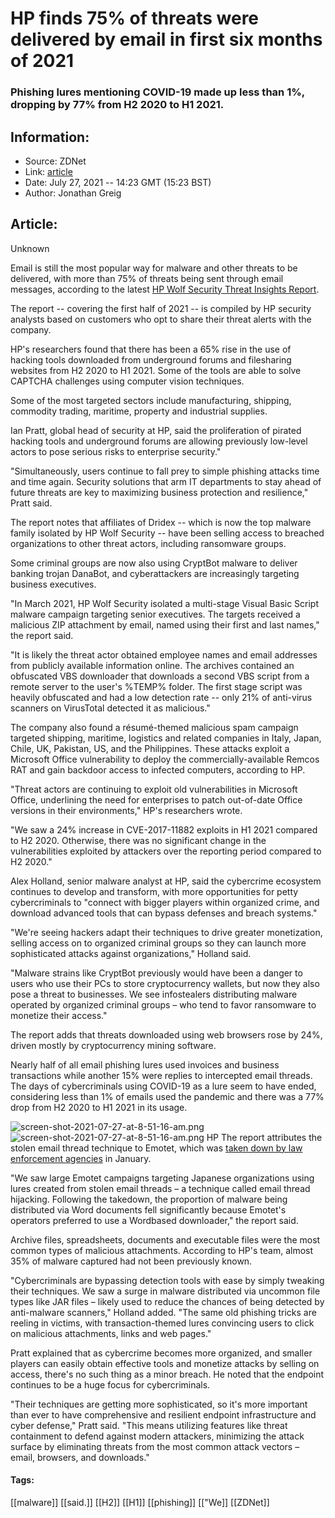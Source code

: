 # HP finds 75% of threats were delivered by email in first six months of 2021
### Phishing lures mentioning COVID-19 made up less than 1%, dropping by 77% from H2 2020 to H1 2021.

## Information:
+ Source: ZDNet
+ Link: [article](https://www.zdnet.com/article/hp-finds-75-of-threats-were-delivered-by-email-in-first-six-months-of-2021/)
+ Date: July 27, 2021 -- 14:23 GMT (15:23 BST)
+ Author: Jonathan Greig


## Article:
Unknown

Email is still the most popular way for malware and other threats to be delivered, with more than 75% of threats being sent through email messages, according to the latest [HP Wolf Security Threat Insights Report](https://threatresearch.ext.hp.com/wp-content/uploads/2021/07/HP_Wolf_Security_Threat_Insights_Report_H1_2021.pdf). 

The report -- covering the first half of 2021 -- is compiled by HP security analysts based on customers who opt to share their threat alerts with the company. 

HP's researchers found that there has been a 65% rise in the use of hacking tools downloaded from underground forums and filesharing websites from H2 2020 to H1 2021. Some of the tools are able to solve CAPTCHA challenges using computer vision techniques. 

Some of the most targeted sectors include manufacturing, shipping, commodity trading, maritime, property and industrial supplies. 

Ian Pratt, global head of security at HP, said the proliferation of pirated hacking tools and underground forums are allowing previously low-level actors to pose serious risks to enterprise security."

"Simultaneously, users continue to fall prey to simple phishing attacks time and time again. Security solutions that arm IT departments to stay ahead of future threats are key to maximizing business protection and resilience," Pratt said. 

The report notes that affiliates of Dridex -- which is now the top malware family isolated by HP Wolf Security -- have been selling access to breached organizations to other threat actors, including ransomware groups. 






Some criminal groups are now also using CryptBot malware to deliver banking trojan DanaBot, and cyberattackers are increasingly targeting business executives. 

"In March 2021, HP Wolf Security isolated a multi-stage Visual Basic Script malware campaign targeting senior executives. The targets received a malicious ZIP attachment by email, named using their first and last names," the report said. 

"It is likely the threat actor obtained employee names and email addresses from publicly available information online. The archives contained an obfuscated VBS downloader that downloads a second VBS script from a remote server to the user's %TEMP% folder. The first stage script was heavily obfuscated and had a low detection rate -- only 21% of anti-virus scanners on VirusTotal detected it as malicious."  

The company also found a résumé-themed malicious spam campaign targeted shipping, maritime, logistics and related companies in Italy, Japan, Chile, UK, Pakistan, US, and the Philippines. These attacks exploit a Microsoft Office vulnerability to deploy the commercially-available Remcos RAT and gain backdoor access to infected computers, according to HP.

"Threat actors are continuing to exploit old vulnerabilities in Microsoft Office, underlining the need for enterprises to patch out-of-date Office versions in their environments," HP's researchers wrote. 

"We saw a 24% increase in CVE-2017-11882 exploits in H1 2021 compared to H2 2020. Otherwise, there was no significant change in the vulnerabilities exploited by attackers over the reporting period compared to H2 2020."

Alex Holland, senior malware analyst at HP, said the cybercrime ecosystem continues to develop and transform, with more opportunities for petty cybercriminals to "connect with bigger players within organized crime, and download advanced tools that can bypass defenses and breach systems." 

"We're seeing hackers adapt their techniques to drive greater monetization, selling access on to organized criminal groups so they can launch more sophisticated attacks against organizations," Holland said. 

"Malware strains like CryptBot previously would have been a danger to users who use their PCs to store cryptocurrency wallets, but now they also pose a threat to businesses. We see infostealers distributing malware operated by organized criminal groups – who tend to favor ransomware to monetize their access."

The report adds that threats downloaded using web browsers rose by 24%, driven mostly by cryptocurrency mining software.

Nearly half of all email phishing lures used invoices and business transactions while another 15% were replies to intercepted email threads. The days of cybercriminals using COVID-19 as a lure seem to have ended, considering less than 1% of emails used the pandemic and there was a 77% drop from H2 2020 to H1 2021 in its usage. 

![screen-shot-2021-07-27-at-8-51-16-am.png]()![screen-shot-2021-07-27-at-8-51-16-am.png](https://www.zdnet.com/a/hub/i/r/2021/07/27/7d1512ae-86cf-47dd-9b75-00e27a50b3a2/resize/470xauto/d0a4872624318aa9ddad1d37ab0687f6/screen-shot-2021-07-27-at-8-51-16-am.png)
 HP
 The report attributes the stolen email thread technique to Emotet, which was [taken down by law enforcement agencies](https://www.zdnet.com/article/emotet-worlds-most-dangerous-malware-botnet-disrupted-by-international-police-operation/) in January. 

"We saw large Emotet campaigns targeting Japanese organizations using lures created from stolen email threads – a technique called email thread hijacking. Following the takedown, the proportion of malware being distributed via Word documents fell significantly because Emotet's operators preferred to use a Wordbased downloader," the report said. 

Archive files, spreadsheets, documents and executable files were the most common types of malicious attachments. According to HP's team, almost 35% of malware captured had not been previously known. 

"Cybercriminals are bypassing detection tools with ease by simply tweaking their techniques. We saw a surge in malware distributed via uncommon file types like JAR files – likely used to reduce the chances of being detected by anti-malware scanners," Holland added. "The same old phishing tricks are reeling in victims, with transaction-themed lures convincing users to click on malicious attachments, links and web pages."

Pratt explained that as cybercrime becomes more organized, and smaller players can easily obtain effective tools and monetize attacks by selling on access, there's no such thing as a minor breach. He noted that the endpoint continues to be a huge focus for cybercriminals. 

"Their techniques are getting more sophisticated, so it's more important than ever to have comprehensive and resilient endpoint infrastructure and cyber defense," Pratt said. "This means utilizing features like threat containment to defend against modern attackers, minimizing the attack surface by eliminating threats from the most common attack vectors – email, browsers, and downloads."





#### Tags:
[[malware]] [[said.]] [[H2]] [[H1]] [[phishing]] [["We]] [[ZDNet]]
